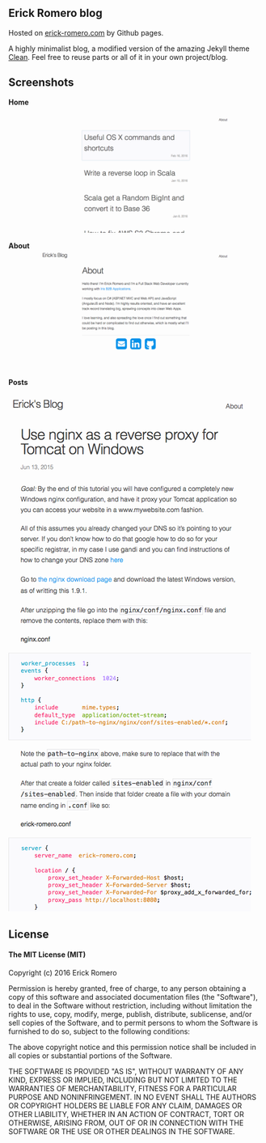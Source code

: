 ## Erick Romero blog

Hosted on [erick-romero.com](http://erick-romero.com) by Github pages.

A highly minimalist blog, a modified version of the amazing Jekyll theme [Clean](https://github.com/knaman2609/clean). Feel free to reuse parts or all of it in your own project/blog.

## Screenshots

**Home**

![Home](/assets/images/readme/home.png)

**About**
![About](/assets/images/readme/about.png)

**Posts**

![Post](/assets/images/readme/post.png)


## License

#### The MIT License (MIT)

Copyright (c) 2016 Erick Romero

Permission is hereby granted, free of charge, to any person obtaining a copy
of this software and associated documentation files (the "Software"), to deal
in the Software without restriction, including without limitation the rights
to use, copy, modify, merge, publish, distribute, sublicense, and/or sell
copies of the Software, and to permit persons to whom the Software is
furnished to do so, subject to the following conditions:

The above copyright notice and this permission notice shall be included in all
copies or substantial portions of the Software.

THE SOFTWARE IS PROVIDED "AS IS", WITHOUT WARRANTY OF ANY KIND, EXPRESS OR
IMPLIED, INCLUDING BUT NOT LIMITED TO THE WARRANTIES OF MERCHANTABILITY,
FITNESS FOR A PARTICULAR PURPOSE AND NONINFRINGEMENT. IN NO EVENT SHALL THE
AUTHORS OR COPYRIGHT HOLDERS BE LIABLE FOR ANY CLAIM, DAMAGES OR OTHER
LIABILITY, WHETHER IN AN ACTION OF CONTRACT, TORT OR OTHERWISE, ARISING FROM,
OUT OF OR IN CONNECTION WITH THE SOFTWARE OR THE USE OR OTHER DEALINGS IN THE
SOFTWARE.
